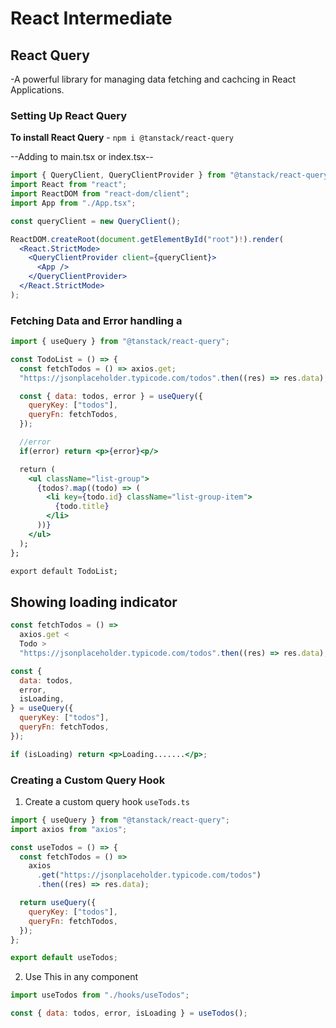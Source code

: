 # React Intermediate

## React Query

-A powerful library for managing data fetching and cachcing in React Applications.

### Setting Up React Query

**To install React Query** - `npm i @tanstack/react-query`

--Adding to main.tsx or index.tsx--

```jsx
import { QueryClient, QueryClientProvider } from "@tanstack/react-query";
import React from "react";
import ReactDOM from "react-dom/client";
import App from "./App.tsx";

const queryClient = new QueryClient();

ReactDOM.createRoot(document.getElementById("root")!).render(
  <React.StrictMode>
    <QueryClientProvider client={queryClient}>
      <App />
    </QueryClientProvider>
  </React.StrictMode>
);
```

### Fetching Data and Error handling a

```jsx
import { useQuery } from "@tanstack/react-query";

const TodoList = () => {
  const fetchTodos = () => axios.get;
  "https://jsonplaceholder.typicode.com/todos".then((res) => res.data);

  const { data: todos, error } = useQuery({
    queryKey: ["todos"],
    queryFn: fetchTodos,
  });

  //error
  if(error) return <p>{error}<p/>

  return (
    <ul className="list-group">
      {todos?.map((todo) => (
        <li key={todo.id} className="list-group-item">
          {todo.title}
        </li>
      ))}
    </ul>
  );
};

export default TodoList;
```

## Showing loading indicator

```jsx
const fetchTodos = () =>
  axios.get <
  Todo >
  "https://jsonplaceholder.typicode.com/todos".then((res) => res.data);

const {
  data: todos,
  error,
  isLoading,
} = useQuery({
  queryKey: ["todos"],
  queryFn: fetchTodos,
});

if (isLoading) return <p>Loading.......</p>;
```

### Creating a Custom Query Hook

1. Create a custom query hook `useTods.ts`

```jsx
import { useQuery } from "@tanstack/react-query";
import axios from "axios";

const useTodos = () => {
  const fetchTodos = () =>
    axios
      .get("https://jsonplaceholder.typicode.com/todos")
      .then((res) => res.data);

  return useQuery({
    queryKey: ["todos"],
    queryFn: fetchTodos,
  });
};

export default useTodos;
```

2. Use This in any component

```jsx
import useTodos from "./hooks/useTodos";

const { data: todos, error, isLoading } = useTodos();
```
